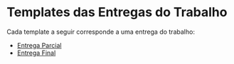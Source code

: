 # Templates das Entregas do Trabalho

Cada template a seguir corresponde a uma entrega do trabalho:
* [Entrega Parcial](entrega-parcial.md)
* [Entrega Final](entrega-final.md)
